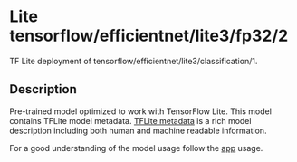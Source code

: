# Lite tensorflow/efficientnet/lite3/fp32/2
TF Lite deployment of tensorflow/efficientnet/lite3/classification/1.

<!-- parent-model: tensorflow/efficientnet/lite3/classification/1 -->

## Description
Pre-trained model optimized to work with TensorFlow Lite.
This model contains TFLite model metadata.
[TFLite metadata](https://www.tensorflow.org/lite/convert/metadata) is a rich
model description including both human and machine readable information.

For a good understanding of the model usage follow the
[app](https://github.com/tensorflow/examples/blob/master/lite/examples/image_classification/android/lib_support/src/main/java/org/tensorflow/lite/examples/classification/tflite/Classifier.java)
usage.
